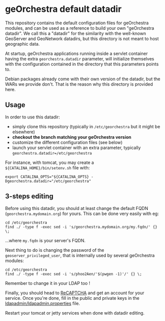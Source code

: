 # geOrchestra default datadir

This repository contains the default configuration files for geOrchestra modules, and can be used as a reference to build your own "geOrchestra datadir". We call this a "datadir" for the similarity with the well-known GeoServer and GeoNetwork datadirs, but this directory is not meant to host geographic data.

At startup, geOrchestra applications running inside a servlet container having the extra `georchestra.datadir` parameter, will initialize themselves with the configuration contained in the directory that this parameters points to.

Debian packages already come with their own version of the datadir, but the WARs we provide don't. 
That is the reason why this directory is provided here.


## Usage

In order to use this datadir:
 * simply clone this repository (typically in `/etc/georchestra` but it might be elsewhere)
 * **checkout the branch matching your geOrchestra version**
 * customize the different configuration files (see below)
 * launch your servlet container with an extra parameter, typically `georchestra.datadir=/etc/georchestra`

For instance, with tomcat, you may create a `${CATALINA_HOME}/bin/setenv.sh` file with:
```
export CATALINA_OPTS="${CATALINA_OPTS} -Dgeorchestra.datadir="/etc/georchestra"
```


## 3-steps editing

Before using this datadir, you should at least change the default FQDN (`georchestra.mydomain.org`) for yours.
This can be done very easily with eg:
```
cd /etc/georchestra
find ./ -type f -exec sed -i 's/georchestra.mydomain.org/my.fqdn/' {} \;
```
...where `my.fqdn` is your server's FQDN.


Next thing to do is changing the password of the `geoserver_privileged_user`, that is internally used by several geOrchestra modules:
```
cd /etc/georchestra
find ./ -type f -exec sed -i 's/phoo2Aen/'$(pwgen -1)'/' {} \;
```
Remember to change it in your LDAP too !


Finally, you should head to [ReCAPTCHA](https://www.google.com/recaptcha/) and get an account for your service.
Once you're done, fill in the public and private keys in the [ldapadmin/ldapadmin.properties](https://github.com/georchestra/datadir/blob/master/ldapadmin/ldapadmin.properties) file.


Restart your tomcat or jetty services when done with datadir editing.
